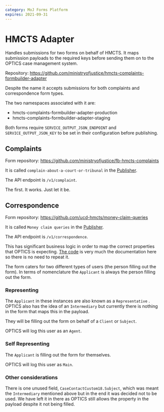 ```yaml
---
category: MoJ Forms Platform
expires: 2021-09-31
---
```


# HMCTS Adapter

Handles submissions for two forms on behalf of HMCTS. It maps submission payloads to the required keys before sending them on to the OPTICS case management system.

Repository: https://github.com/ministryofjustice/hmcts-complaints-formbuilder-adapter

Despite the name it accepts submissions for both complaints and correspondence form types.

The two namespaces associated with it are:

- hmcts-complaints-formbuilder-adapter-production
- hmcts-complaints-formbuilder-adapter-staging

Both forms require `SERVICE_OUTPUT_JSON_ENDPOINT` and `SERVICE_OUTPUT_JSON_KEY` to be set in their configuration before publishing.

## Complaints

Form repository: https://github.com/ministryofjustice/fb-hmcts-complaints

It is called `complain-about-a-court-or-tribunal` in the [Publisher](https://fb-publisher-live.apps.live-1.cloud-platform.service.justice.gov.uk/services/complain-about-a-court-or-tribunal).

The API endpoint is `/v1/complaint`.

The first. It works. Just let it be.

## Correspondence

Form repository: https://github.com/ucd-hmcts/money-claim-queries

It is called `Money claim queries` in the [Publisher](https://fb-publisher-live.apps.live-1.cloud-platform.service.justice.gov.uk/services/money-claim-queries).

The API endpoint is `/v1/correspondence`.

This has significant business logic in order to map the correct properties that OPTICS is expecting. [The code](https://github.com/ministryofjustice/hmcts-complaints-formbuilder-adapter/blob/master/app/lib/presenter/correspondence.rb) is very much the documentation here so there is no need to repeat it.

The form caters for two different types of users (the person filling out the form). In terms of nomenclature the `Applicant` is always the person filling out the form.

### Representing

The `Applicant` in these instances are also known as a `Representative` . OPTICS also has the idea of an `Intermediary` but currently there is nothing in the form that maps this in the payload.

They will be filling out the form on behalf of a `Client` or `Subject`.

OPTICS will log this user as an `Agent`.

### Self Representing

The `Applicant` is filling out the form for themselves.

OPTICS will log this user as `Main`.

### Other considerations

There is one unused field, `CaseContactCustom18.Subject`, which was meant the `Intermediary` mentioned above but in the end it was decided not to be used. We have left it in there as OPTICS still allows the property in the payload despite it not being filled.
